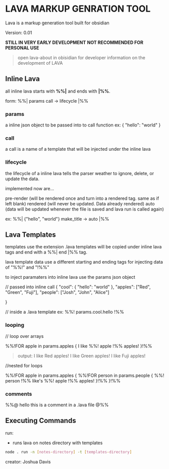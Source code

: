 # LAVA MARKUP GENRATION TOOL

Lava is a markup generation tool built for obsidian

Version: 0.01

**STILL IN VERY EARLY DEVELOPMENT**
**NOT RECOMMENDED FOR PERSONAL USE**
> open lava-about in obisidian for developer information on the development of LAVA

## Inline Lava

all inline lava starts with **%%|** and ends with **|%%**.

form:
%%| params call -> lifecycle |%%

### params
a inline json object to be passed into to call function
ex: {
    "hello": "world"
}

### call
a call is a name of a template that will be injected under the inline lava


### lifecycle
the lifecycle of a inline lava tells the parser weather to ignore, delete, or update the data.

implemented now are...

pre-render (will be rendered once and turn into a rendered tag. same as if left blank)
rendered (will never be updated. Data already rendered)
auto (data will be updated whenever the file is saved and lava run is called again)



ex: %%| {"hello", "world"} make_title -> auto |%%

## Lava Templates

templates use the extension .lava
templates will be copied under inline lava tags and end with a %%| end |%% tag.

lava template data use a different starting and ending tags for injecting data of "%%!" and "!%%"

to inject paramaters into inline lava use the params json object

// passed into inline call
{
    "cool": {
        "hello": "world"
    },
    "apples": ["Red", "Green", "Fuji"],
    "people": ["Josh", "John", "Alice"]

}

// inside a .lava template
ex: %%! params.cool.hello !%%

### looping
// loop over arrays

%%!FOR apple in params.apples {
    I like %%! apple !%% apples!
}!%%

>output:
>I like Red apples!
>I like Green apples!
>I like Fuji apples!

//nested for loops

%%!FOR apple in params.apples {
    %%!FOR person in params.people {
        %%! person !%% like's %%! apple !%% apples!
    }!%%
}!%%

### comments

%%@ hello this is a comment in a .lava file @%%

## Executing Commands

run:
- runs lava on notes directory with templates 
```bash
node . run -n [notes-directory] -t [templates-directory]
```

creator: Joshua Davis